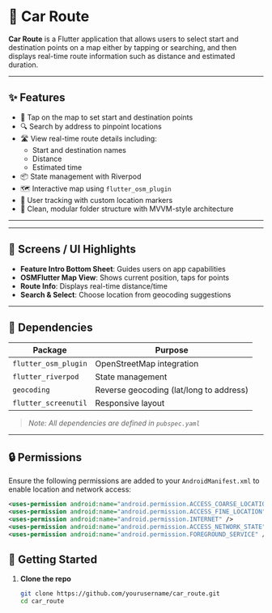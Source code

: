 # 🚗 Car Route

**Car Route** is a Flutter application that allows users to select start and destination points on a map either by tapping or searching, and then displays real-time route information such as distance and estimated duration.

---

## ✨ Features

- 📍 Tap on the map to set start and destination points
- 🔍 Search by address to pinpoint locations
- 🛣️ View real-time route details including:
  - Start and destination names
  - Distance
  - Estimated time
- 📦 State management with Riverpod
- 🗺️ Interactive map using `flutter_osm_plugin`
- 🧭 User tracking with custom location markers
- 📱 Clean, modular folder structure with MVVM-style architecture

---


---

## 📸 Screens / UI Highlights

- **Feature Intro Bottom Sheet**: Guides users on app capabilities
- **OSMFlutter Map View**: Shows current position, taps for points
- **Route Info**: Displays real-time distance/time
- **Search & Select**: Choose location from geocoding suggestions

---

## 🧱 Dependencies

| Package               | Purpose                                |
|-----------------------|----------------------------------------|
| `flutter_osm_plugin`  | OpenStreetMap integration              |
| `flutter_riverpod`    | State management                       |
| `geocoding`           | Reverse geocoding (lat/long to address)|
| `flutter_screenutil`  | Responsive layout                      |

> _Note: All dependencies are defined in `pubspec.yaml`_

---

## 🔒 Permissions

Ensure the following permissions are added to your `AndroidManifest.xml` to enable location and network access:

```xml
<uses-permission android:name="android.permission.ACCESS_COARSE_LOCATION" />
<uses-permission android:name="android.permission.ACCESS_FINE_LOCATION" />
<uses-permission android:name="android.permission.INTERNET" />
<uses-permission android:name="android.permission.ACCESS_NETWORK_STATE" />
<uses-permission android:name="android.permission.FOREGROUND_SERVICE" />
```


## 🚀 Getting Started

1. **Clone the repo**
   ```bash
   git clone https://github.com/yourusername/car_route.git
   cd car_route
   ```


